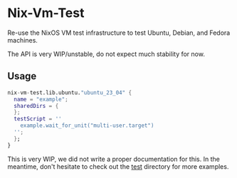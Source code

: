 # Nix-Vm-Test

Re-use the NixOS VM test infrastructure to test Ubuntu, Debian, and Fedora machines.

The API is very WIP/unstable, do not expect much stability for now.

## Usage

```nix
nix-vm-test.lib.ubuntu."ubuntu_23_04" {
  name = "example";
  sharedDirs = {
  };
  testScript = ''
    example.wait_for_unit("multi-user.target")
  '';
  };
}
```

This is very WIP, we did not write a proper documentation for this. In the meantime, don't hesitate to check out the [test](tests) directory for more examples.
